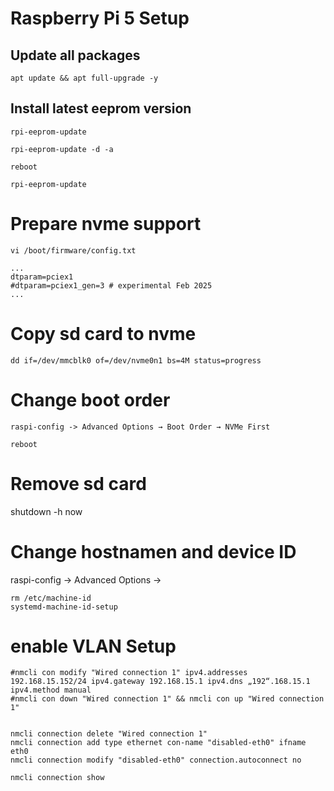 # Raspberry Pi 5 Setup

## Update all packages

```
apt update && apt full-upgrade -y
```

## Install latest eeprom version

```
rpi-eeprom-update

rpi-eeprom-update -d -a

reboot

rpi-eeprom-update

```

# Prepare nvme support

```
vi /boot/firmware/config.txt

...
dtparam=pciex1
#dtparam=pciex1_gen=3 # experimental Feb 2025
...

```

# Copy sd card to nvme

```
dd if=/dev/mmcblk0 of=/dev/nvme0n1 bs=4M status=progress
```

# Change boot order

```
raspi-config -> Advanced Options → Boot Order → NVMe First

reboot
```

# Remove sd card

shutdown -h now

# Change hostnamen and device ID

raspi-config -> Advanced Options ->

```
rm /etc/machine-id
systemd-machine-id-setup
```

# enable VLAN Setup

```
#nmcli con modify "Wired connection 1" ipv4.addresses 192.168.15.152/24 ipv4.gateway 192.168.15.1 ipv4.dns „192“.168.15.1 ipv4.method manual
#nmcli con down "Wired connection 1" && nmcli con up "Wired connection 1"


nmcli connection delete "Wired connection 1"
nmcli connection add type ethernet con-name "disabled-eth0" ifname eth0
nmcli connection modify "disabled-eth0" connection.autoconnect no

nmcli connection show
```
